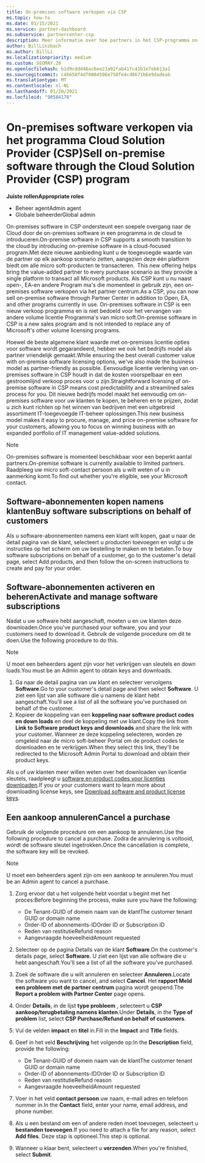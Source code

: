 ```yaml
---
title: On-premises software verkopen via CSP
ms.topic: how-to
ms.date: 01/15/2021
ms.service: partner-dashboard
ms.subservice: partnercenter-csp
description: Meer informatie over hoe partners in het CSP-programma on-premises software-abonnementen kunnen kopen, beheren, verkopen en annuleren namens klanten in het partner centrum.
author: BillLinzbach
ms.author: BillLi
ms.localizationpriority: medium
ms.custom: SEOMAY.20
ms.openlocfilehash: b1d9cddd46ac6ee23a92fab41fc41b1e7eb613a1
ms.sourcegitcommit: c46658f4d70004596e758fe4cd8671b6e9dadeab
ms.translationtype: MT
ms.contentlocale: nl-NL
ms.lasthandoff: 01/20/2021
ms.locfileid: "98584178"
---
```

# <a name="sell-on-premise-software-through-the-cloud-solution-provider-csp-program"></a><span data-ttu-id="05a62-103">On-premises software verkopen via het programma Cloud Solution Provider (CSP)</span><span class="sxs-lookup"><span data-stu-id="05a62-103">Sell on-premise software through the Cloud Solution Provider (CSP) program</span></span>

<span data-ttu-id="05a62-104">**Juiste rollen**</span><span class="sxs-lookup"><span data-stu-id="05a62-104">**Appropriate roles**</span></span>

- <span data-ttu-id="05a62-105">Beheer agent</span><span class="sxs-lookup"><span data-stu-id="05a62-105">Admin agent</span></span>
- <span data-ttu-id="05a62-106">Globale beheerder</span><span class="sxs-lookup"><span data-stu-id="05a62-106">Global admin</span></span>

<span data-ttu-id="05a62-107">On-premises software in CSP ondersteunt een soepele overgang naar de Cloud door de on-premises software in een programma in de cloud te introduceren.</span><span class="sxs-lookup"><span data-stu-id="05a62-107">On-premise software in CSP supports a smooth transition to the cloud by introducing on-premise software in a cloud-focused program.</span></span><span data-ttu-id="05a62-108">Met deze nieuwe aanbieding kunt u de toegevoegde waarde van de partner op elk aankoop scenario zetten, aangezien deze één platform biedt om alle micro soft-producten te transacteren.</span><span class="sxs-lookup"><span data-stu-id="05a62-108">  This new offering helps bring the value-added partner to every purchase scenario as they provide a single platform to transact all Microsoft products.</span></span> <span data-ttu-id="05a62-109">Als CSP kunt u nu naast open-, EA-en andere Program ma's die momenteel in gebruik zijn, een on-premises software verkopen via het partner centrum.</span><span class="sxs-lookup"><span data-stu-id="05a62-109">As a CSP, you can now sell on-premise software through Partner Center in addition to Open, EA, and other programs currently in use.</span></span> <span data-ttu-id="05a62-110">On-premises software in CSP is een nieuw verkoop programma en is niet bedoeld voor het vervangen van andere volume licentie Programma's van micro soft.</span><span class="sxs-lookup"><span data-stu-id="05a62-110">On-premise software in CSP is a new sales program and is not intended to replace any of Microsoft's other volume licensing programs.</span></span> 
 
<span data-ttu-id="05a62-111">Hoewel de beste algemene klant waarde met on-premises licentie opties voor software wordt gegarandeerd, hebben we ook het bedrijfs model als partner vriendelijk gemaakt.</span><span class="sxs-lookup"><span data-stu-id="05a62-111">While ensuring the best overall customer value with on-premise software licensing options, we've also made the business model as partner-friendly as possible.</span></span> <span data-ttu-id="05a62-112">Eenvoudige licentie verlening van on-premises software in CSP houdt in dat de kosten voorspelbaar en een gestroomlijnd verkoop proces voor u zijn.</span><span class="sxs-lookup"><span data-stu-id="05a62-112">Straightforward licensing of on-premise software in CSP means cost predictability and a streamlined sales process for you.</span></span> <span data-ttu-id="05a62-113">Dit nieuwe bedrijfs model maakt het eenvoudig om on-premises software voor uw klanten te kopen, te beheren en te prijzen, zodat u zich kunt richten op het winnen van bedrijven met een uitgebreid assortiment IT-toegevoegde IT-beheer oplossingen.</span><span class="sxs-lookup"><span data-stu-id="05a62-113">This new business model makes it easy to procure, manage, and price on-premise software for your customers, allowing you to focus on winning business with an expanded portfolio of IT management value-added solutions.</span></span> 

>[!NOTE]
><span data-ttu-id="05a62-114">On-premises software is momenteel beschikbaar voor een beperkt aantal partners.</span><span class="sxs-lookup"><span data-stu-id="05a62-114">On-premise software is currently available to limited partners.</span></span> <span data-ttu-id="05a62-115">Raadpleeg uw micro soft-contact persoon als u wilt weten of u in aanmerking komt.</span><span class="sxs-lookup"><span data-stu-id="05a62-115">To find out whether you're eligible, see your Microsoft contact.</span></span> 


## <a name="buy-software-subscriptions-on-behalf-of-customers"></a><span data-ttu-id="05a62-116">Software-abonnementen kopen namens klanten</span><span class="sxs-lookup"><span data-stu-id="05a62-116">Buy software subscriptions on behalf of customers</span></span>

<span data-ttu-id="05a62-117">Als u software-abonnementen namens een klant wilt kopen, gaat u naar de detail pagina van de klant, selecteert u producten toevoegen en volgt u de instructies op het scherm om uw bestelling te maken en te betalen.</span><span class="sxs-lookup"><span data-stu-id="05a62-117">To buy software subscriptions on behalf of a customer, go to the customer's detail page, select Add products, and then follow the on-screen instructions to create and pay for your order.</span></span>

## <a name="activate-and-manage-software-subscriptions"></a><span data-ttu-id="05a62-118">Software-abonnementen activeren en beheren</span><span class="sxs-lookup"><span data-stu-id="05a62-118">Activate and manage software subscriptions</span></span>

<span data-ttu-id="05a62-119">Nadat u uw software hebt aangeschaft, moeten u en uw klanten deze downloaden.</span><span class="sxs-lookup"><span data-stu-id="05a62-119">Once you've purchased your software, you and your customers need to download it.</span></span> <span data-ttu-id="05a62-120">Gebruik de volgende procedure om dit te doen.</span><span class="sxs-lookup"><span data-stu-id="05a62-120">Use the following procedure to do this.</span></span> 

>[!NOTE]
><span data-ttu-id="05a62-121">U moet een beheerders agent zijn voor het verkrijgen van sleutels en down loads.</span><span class="sxs-lookup"><span data-stu-id="05a62-121">You must be an Admin agent to obtain keys and downloads.</span></span>

1. <span data-ttu-id="05a62-122">Ga naar de detail pagina van uw klant en selecteer vervolgens **Software**.</span><span class="sxs-lookup"><span data-stu-id="05a62-122">Go to your customer's detail page and then select **Software**.</span></span> <span data-ttu-id="05a62-123">U ziet een lijst van alle software die u namens de klant hebt aangeschaft.</span><span class="sxs-lookup"><span data-stu-id="05a62-123">You'll see a list of all the software you've purchased on behalf of the customer.</span></span>
2. <span data-ttu-id="05a62-124">Kopieer de koppeling van een **koppeling naar software product codes en down loads** en deel de koppeling met uw klant.</span><span class="sxs-lookup"><span data-stu-id="05a62-124">Copy the link from **Link to Software product keys and downloads** and share the link with your customer.</span></span> <span data-ttu-id="05a62-125">Wanneer ze deze koppeling selecteren, worden ze omgeleid naar de micro soft-beheer Portal om de product codes te downloaden en te verkrijgen.</span><span class="sxs-lookup"><span data-stu-id="05a62-125">When they select this link, they'll be redirected to the Microsoft Admin Portal to download and obtain their product keys.</span></span>

<span data-ttu-id="05a62-126">Als u of uw klanten meer willen weten over het downloaden van licentie sleutels, raadpleegt u [software en product codes voor licenties downloaden](https://go.microsoft.com/fwlink/p/?linkid=2152525).</span><span class="sxs-lookup"><span data-stu-id="05a62-126">If you or your customers want to learn more about downloading license keys, see [Download software and product license keys](https://go.microsoft.com/fwlink/p/?linkid=2152525).</span></span>

## <a name="cancel-a-purchase"></a><span data-ttu-id="05a62-127">Een aankoop annuleren</span><span class="sxs-lookup"><span data-stu-id="05a62-127">Cancel a purchase</span></span>

<span data-ttu-id="05a62-128">Gebruik de volgende procedure om een aankoop te annuleren.</span><span class="sxs-lookup"><span data-stu-id="05a62-128">Use the following procedure to cancel a purchase.</span></span> <span data-ttu-id="05a62-129">Zodra de annulering is voltooid, wordt de software sleutel ingetrokken.</span><span class="sxs-lookup"><span data-stu-id="05a62-129">Once the cancellation is complete, the software key will be revoked.</span></span> 

>[!NOTE]
><span data-ttu-id="05a62-130">U moet een beheerders agent zijn om een aankoop te annuleren.</span><span class="sxs-lookup"><span data-stu-id="05a62-130">You must be an Admin agent to cancel a purchase.</span></span> 

1.  <span data-ttu-id="05a62-131">Zorg ervoor dat u het volgende hebt voordat u begint met het proces:</span><span class="sxs-lookup"><span data-stu-id="05a62-131">Before beginning the process, make sure you have the following:</span></span> 
    - <span data-ttu-id="05a62-132">De Tenant-GUID of domein naam van de klant</span><span class="sxs-lookup"><span data-stu-id="05a62-132">The customer tenant GUID or domain name</span></span>
    - <span data-ttu-id="05a62-133">Order-ID of abonnements-ID</span><span class="sxs-lookup"><span data-stu-id="05a62-133">Order ID or Subscription ID</span></span>
    - <span data-ttu-id="05a62-134">Reden van restitutie</span><span class="sxs-lookup"><span data-stu-id="05a62-134">Refund reason</span></span>
    - <span data-ttu-id="05a62-135">Aangevraagde hoeveelheid</span><span class="sxs-lookup"><span data-stu-id="05a62-135">Amount requested</span></span>

2.  <span data-ttu-id="05a62-136">Selecteer op de pagina Details van de klant **Software**.</span><span class="sxs-lookup"><span data-stu-id="05a62-136">On the customer's details page, select **Software**.</span></span> <span data-ttu-id="05a62-137">U ziet een lijst van alle software die u hebt aangeschaft.</span><span class="sxs-lookup"><span data-stu-id="05a62-137">You'll see a list of all the software you've purchased.</span></span> 

3.  <span data-ttu-id="05a62-138">Zoek de software die u wilt annuleren en selecteer **Annuleren**.</span><span class="sxs-lookup"><span data-stu-id="05a62-138">Locate the software you want to cancel, and select **Cancel**.</span></span> <span data-ttu-id="05a62-139">Het **rapport Meld een probleem met de partner centrum** pagina wordt geopend.</span><span class="sxs-lookup"><span data-stu-id="05a62-139">The **Report a problem with Partner Center** page opens.</span></span> 

4.  <span data-ttu-id="05a62-140">Onder **Details**, in de lijst **type probleem** , selecteert u **CSP aankoop/terugbetaling namens klanten**.</span><span class="sxs-lookup"><span data-stu-id="05a62-140">Under **Details**, in the **Type of problem** list, select **CSP Purchase/Refund on behalf of customers**.</span></span>

5.  <span data-ttu-id="05a62-141">Vul de velden **impact** en **titel** in.</span><span class="sxs-lookup"><span data-stu-id="05a62-141">Fill in the **Impact** and **Title** fields.</span></span> 

6.  <span data-ttu-id="05a62-142">Geef in het veld **Beschrijving** het volgende op:</span><span class="sxs-lookup"><span data-stu-id="05a62-142">In the **Description** field, provide the following:</span></span> 
    -   <span data-ttu-id="05a62-143">De Tenant-GUID of domein naam van de klant</span><span class="sxs-lookup"><span data-stu-id="05a62-143">The customer tenant GUID or domain name</span></span>
    -   <span data-ttu-id="05a62-144">Order-ID of abonnements-ID</span><span class="sxs-lookup"><span data-stu-id="05a62-144">Order ID or Subscription ID</span></span>
    -   <span data-ttu-id="05a62-145">Reden van restitutie</span><span class="sxs-lookup"><span data-stu-id="05a62-145">Refund reason</span></span>
    -   <span data-ttu-id="05a62-146">Aangevraagde hoeveelheid</span><span class="sxs-lookup"><span data-stu-id="05a62-146">Amount requested</span></span>

7.  <span data-ttu-id="05a62-147">Voer in het veld **contact persoon** uw naam, e-mail adres en telefoon nummer in.</span><span class="sxs-lookup"><span data-stu-id="05a62-147">In the **Contact** field, enter your name, email address, and phone number.</span></span> 

8.  <span data-ttu-id="05a62-148">Als u een bestand om een of andere reden moet toevoegen, selecteert u **bestanden toevoegen**.</span><span class="sxs-lookup"><span data-stu-id="05a62-148">If you need to attach a file for any reason, select **Add files**.</span></span> <span data-ttu-id="05a62-149">Deze stap is optioneel.</span><span class="sxs-lookup"><span data-stu-id="05a62-149">This step is optional.</span></span> 

9.  <span data-ttu-id="05a62-150">Wanneer u klaar bent, selecteert u **verzenden**.</span><span class="sxs-lookup"><span data-stu-id="05a62-150">When you're finished, select **Submit**.</span></span>